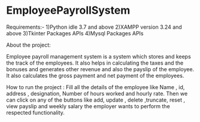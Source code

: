 # EmployeePayrollSystem

Requirements:-
1)Python idle 3.7 and above
2)XAMPP version 3.24 and above
3)Tkinter Packages APIs
4)Mysql Packages APIs

About the project:

Employee payroll management system is a system which stores and keeps the track of the employees. It also helps in calculating the taxes and the bonuses and generates other revenue and also the payslip of the employee. It also calculates the gross payment and net payment of the employees.


How to run the project :
Fill all the details of the employee like Name , id, address , designation, Number of hours worked and hourly rate.
Then we can click on any of the buttons like add, update , delete ,truncate, reset , view payslip and weekly salary the employer wants to perform the respected functionality.
